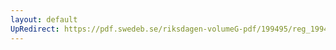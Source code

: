 ```yaml
---
layout: default
UpRedirect: https://pdf.swedeb.se/riksdagen-volumeG-pdf/199495/reg_199495/reg_199495_0213.pdf
---
```

